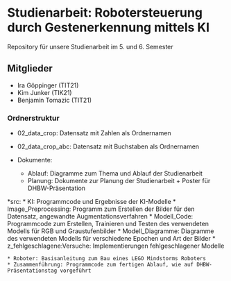 # Studienarbeit: Robotersteuerung durch Gestenerkennung mittels KI
Repository für unsere Studienarbeit im 5. und 6. Semester

## Mitglieder
* Ira Göppinger (TIT21)
* Kim Junker (TIK21)
* Benjamin Tomazic (TIT21)

### Ordnerstruktur
* 02_data_crop: Datensatz mit Zahlen als Ordnernamen
* 02_data_crop_abc: Datensatz mit Buchstaben als Ordnernamen

* Dokumente: 
    * Ablauf: Diagramme zum Thema und Ablauf der Studienarbeit
    * Planung: Dokumente zur Planung der Studienarbeit + Poster für DHBW-Präsentation

*src: 
    * KI: Programmcode und Ergebnisse der KI-Modelle
        * Image_Preprocessing: Programm zum Erstellen der Bilder für den Datensatz, angewandte Augmentationsverfahren
        * Modell_Code: Programmcode zum Erstellen, Trainieren und Testen des verwendeten Modells für RGB und Graustufenbilder
        * Modell_Diagramme: Diagramme des verwendeten Modells für verschiedene Epochen und Art der Bilder
        * z_fehlgeschlagene:Versuche: Implementierungen fehlgeschlagener Modelle

    * Roboter: Basisanleitung zum Bau eines LEGO Mindstorms Roboters
    * Zusammenführung: Programmcode zum fertigen Ablauf, wie auf DHBW-Präsentationstag vorgeführt
